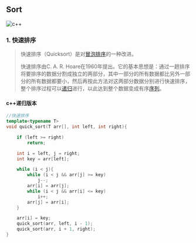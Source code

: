 ## Sort

![c++](https://img.shields.io/badge/language-c%2B%2B-orange.svg)

### 1. 快速排序

> 快速排序（Quicksort）是对[冒泡排序](https://baike.baidu.com/item/冒泡排序/4602306)的一种改进。
>
> 快速排序由C. A. R. Hoare在1960年提出。它的基本思想是：通过一趟排序将要排序的数据分割成独立的两部分，其中一部分的所有数据都比另外一部分的所有数据都要小，然后再按此方法对这两部分数据分别进行快速排序，整个排序过程可以[递归](https://baike.baidu.com/item/递归/1740695)进行，以此达到整个数据变成有序[序列](https://baike.baidu.com/item/序列/1302588)。

#### c++递归版本

```cpp
//快速排序
template<typename T>
void quick_sort(T arr[], int left, int right){

    if (left >= right)
        return;

    int i = left, j = right;
    int key = arr[left];

    while (i < j){
        while (i < j && arr[j] >= key)
            j--;
        arr[i] = arr[j];
        while (i < j && arr[i] <= key)
            i++;
        arr[j] = arr[i];
    }

    arr[i] = key;
    quick_sort(arr, left, i - 1);
    quick_sort(arr, i + 1, right);
}
```



